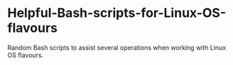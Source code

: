 # Helpful-Bash-scripts-for-Linux-OS-flavours
Random Bash scripts to assist several operations when working with Linux OS flavours.
